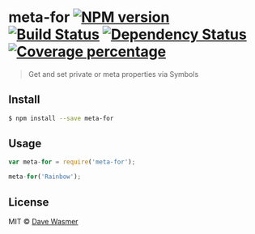 # meta-for [![NPM version][npm-image]][npm-url] [![Build Status][travis-image]][travis-url] [![Dependency Status][daviddm-image]][daviddm-url] [![Coverage percentage][coveralls-image]][coveralls-url]
> Get and set private or meta properties via Symbols


## Install

```sh
$ npm install --save meta-for
```


## Usage

```js
var meta-for = require('meta-for');

meta-for('Rainbow');
```

## License

MIT © [Dave Wasmer](davewasmer.com)


[npm-image]: https://badge.fury.io/js/meta-for.svg
[npm-url]: https://npmjs.org/package/meta-for
[travis-image]: https://travis-ci.org/davewasmer/meta-for.svg?branch=master
[travis-url]: https://travis-ci.org/davewasmer/meta-for
[daviddm-image]: https://david-dm.org/davewasmer/meta-for.svg?theme=shields.io
[daviddm-url]: https://david-dm.org/davewasmer/meta-for
[coveralls-image]: https://coveralls.io/repos/davewasmer/meta-for/badge.svg
[coveralls-url]: https://coveralls.io/r/davewasmer/meta-for

